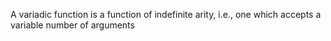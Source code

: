 A variadic function is a function of indefinite arity, i.e., one which accepts a variable number of arguments
